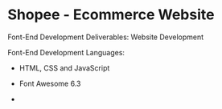 # Shopee - Ecommerce Website

Font-End Development Deliverables: Website Development

Font-End Development Languages:
- HTML, CSS and JavaScript
* Font Awesome 6.3
+ 
